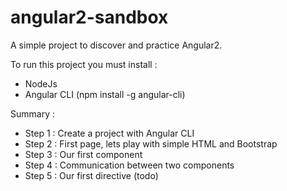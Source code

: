 # angular2-sandbox
A simple project to discover and practice Angular2.

To run this project you must install :
- NodeJs
- Angular CLI (npm install -g angular-cli)

Summary : 
- Step 1 : Create a project with Angular CLI
- Step 2 : First page, lets play with simple HTML and Bootstrap
- Step 3 : Our first component
- Step 4 : Communication between two components
- Step 5 : Our first directive (todo)
